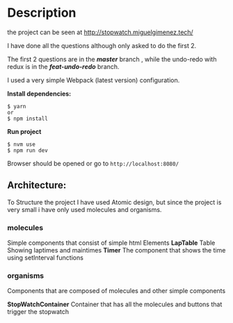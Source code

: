# Description 

the project can be seen at http://stopwatch.miguelgimenez.tech/


I have done all the questions although only asked to do the first 2.

The first 2 questions are in the ***master*** branch , while the undo-redo with redux is in the ***feat-undo-redo*** branch.

I used a very simple Webpack (latest version) configuration.


**Install dependencies:**


    $ yarn 
    or 
    $ npm install


**Run project**

    $ nvm use
    $ npm run dev   
    
 
Browser should be opened or  go to ``http://localhost:8080/``



## Architecture:

To Structure the project I have used Atomic design, but since the project is very 
small i have only used molecules and organisms.

### molecules

Simple components that consist of simple html Elements 
**LapTable**
Table Showing laptimes and maintimes
**Timer**
The component that shows the time using setInterval functions

### organisms

Components that are composed of molecules and other simple components

**StopWatchContainer**
Container that has all the molecules and buttons that trigger the stopwatch

